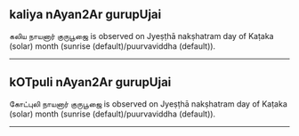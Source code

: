 ## kaliya nAyan2Ar gurupUjai
கலிய நாயனார் குருபூஜை is observed on Jyeṣṭhā nakṣhatram day of Kaṭaka (solar) month (sunrise (default)/puurvaviddha (default)).



---
## kOTpuli nAyan2Ar gurupUjai
கோட்புலி நாயனார் குருபூஜை is observed on Jyeṣṭhā nakṣhatram day of Kaṭaka (solar) month (sunrise (default)/puurvaviddha (default)).



---
